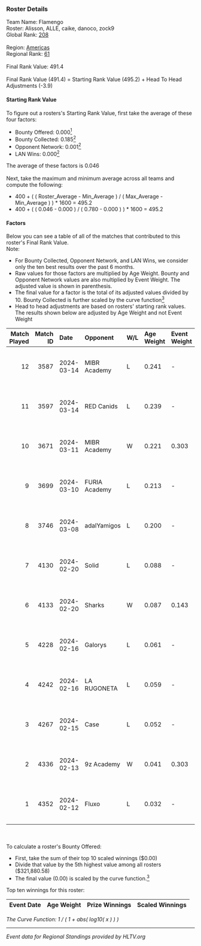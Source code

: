 ### Roster Details<br />
Team Name: Flamengo<br />
Roster: Alisson, ALLE, caike, danoco, zock9<br />
Global Rank: [208](../standings_global.md)<br />
<br />
Region: [Americas]( ../standings_americas.md)<br />
Regional Rank: [61]( ../standings_americas.md)<br />
<br />
Final Rank Value:  491.4<br />
<br />
Final Rank Value (491.4) = Starting Rank Value (495.2) + Head To Head Adjustments (-3.9)<br />

#### Starting Rank Value<br />
To figure out a rosters's Starting Rank Value, first take the average of these four factors:<br />
- Bounty Offered: 0.000[<sup>1</sup>](#table2)
- Bounty Collected: 0.185[<sup>2</sup>](#table1)
- Opponent Network: 0.001[<sup>2</sup>](#table1)
- LAN Wins: 0.000[<sup>2</sup>](#table1)

The average of these factors is 0.046<br />
<br />
Next, take the maximum and minimum average across all teams and compute the following:<br />
- 400 + ( ( Roster_Average - Min_Average ) / ( Max_Average - Min_Average ) ) * 1600 = 495.2
- 400 + ( ( 0.046 - 0.000 ) / ( 0.780 - 0.000 ) ) * 1600 = 495.2


#### Factors<br />
Below you can see a table of all of the matches that contributed to this roster's Final Rank Value.<br />
Note:<br />

- For Bounty Collected, Opponent Network, and LAN Wins, we consider only the ten best results over the past 6 months.
- Raw values for those factors are multiplied by Age Weight. Bounty and Opponent Network values are also multiplied by Event Weight. The adjusted value is shown in parenthesis.
- The final value for a factor is the total of its adjusted values divided by 10. Bounty Collected is further scaled by the curve function[<sup>3</sup>](#curveFunction)
- Head to head adjustments are based on rosters' starting rank values. The results shown below are adjusted by Age Weight and not Event Weight
<span id="table1"></span><br />


| Match Played | Match ID | Date       | Opponent      | W/L | Age Weight | Event Weight | Bounty Collected | Opponent Network | LAN Wins  | H2H Adj. | Roster                                |
| -: | -: | :- | :- | :- | :- | :- | :- | :- | :- | -: | :- |
|           12 |     3587 | 2024-03-14 | MIBR Academy  | L   | 0.241      | -            | -                | -                | -         |    -3.62 | Alisson, ALLE, caike, danoco, zock9   |
|           11 |     3597 | 2024-03-14 | RED Canids    | L   | 0.239      | -            | -                | -                | -         |    -0.27 | Alisson, ALLE, caike, danoco, zock9   |
|           10 |     3671 | 2024-03-11 | MIBR Academy  | W   | 0.221      | 0.303        | 0.000 (0.000)    | 0.022 (0.002)    | 0 (0.000) |     3.64 | Alisson, ALLE, caike, danoco, zock9   |
|            9 |     3699 | 2024-03-10 | FURIA Academy | L   | 0.213      | -            | -                | -                | -         |    -3.18 | Alisson, ALLE, danoco, voltera, zock9 |
|            8 |     3746 | 2024-03-08 | adalYamigos   | L   | 0.200      | -            | -                | -                | -         |    -2.28 | Alisson, ALLE, danoco, voltera, zock9 |
|            7 |     4130 | 2024-02-20 | Solid         | L   | 0.088      | -            | -                | -                | -         |    -0.26 | Alisson, ALLE, danoco, LUCAS1, zock9  |
|            6 |     4133 | 2024-02-20 | Sharks        | W   | 0.087      | 0.143        | 0.030 (0.000)    | 0.558 (0.007)    | 0 (0.000) |     2.57 | Alisson, ALLE, danoco, LUCAS1, zock9  |
|            5 |     4228 | 2024-02-16 | Galorys       | L   | 0.061      | -            | -                | -                | -         |    -0.18 | ALLE, danoco, LUCAS1, ph1, zock9      |
|            4 |     4242 | 2024-02-16 | LA RUGONETA   | L   | 0.059      | -            | -                | -                | -         |    -0.82 | ALLE, danoco, LUCAS1, ph1, zock9      |
|            3 |     4267 | 2024-02-15 | Case          | L   | 0.052      | -            | -                | -                | -         |    -0.13 | ALLE, danoco, LUCAS1, ph1, zock9      |
|            2 |     4336 | 2024-02-13 | 9z Academy    | W   | 0.041      | 0.303        | 0.000 (0.000)    | 0.069 (0.001)    | 0 (0.000) |     0.67 | ALLE, danoco, LUCAS1, sakamoto, zock9 |
|            1 |     4352 | 2024-02-12 | Fluxo         | L   | 0.032      | -            | -                | -                | -         |    -0.04 | ALLE, danoco, LUCAS1, sakamoto, zock9 |

<br />
<span id="table2"></span><br />
To calculate a roster's Bounty Offered:<br />

- First, take the sum of their top 10 scaled winnings ($0.00)
- Divide that value by the 5th highest value among all rosters ($321,880.58)
- The final value (0.00) is scaled by the curve function.[<sup>3</sup>](#curveFunction)

Top ten winnings for this roster:<br />

| Event Date | Age Weight | Prize Winnings | Scaled Winnings |
| :- | -: | :- | :- |


<span id="curveFunction"></span>_The Curve Function: 1 / ( 1 + abs( log10( x ) ) )_<br />

---
_Event data for Regional Standings provided by HLTV.org_<br />
